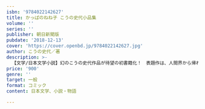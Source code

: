 ```yaml
---
isbn: '9784022142627'
title: かっぱのねね子 こうの史代小品集
volume: ''
series: ''
publisher: 朝日新聞版
pubdate: '2018-12-13'
cover: 'https://cover.openbd.jp/9784022142627.jpg'
author: こうの史代／著
description: >-
  【文学/日本文学小説】幻のこうの史代作品が待望の初書籍化！　表題作は、人間界から帰れなくなった悪いかっぱの少女ねね子が巻き起こす日々の騒動を愛らしく描くオールカラー漫画。本作のほか、描き下ろしスケッチコラム「かっぱ紀行」や未書籍化の画、イラストも収録。
price: '900'
genre: ''
target: 一般
format: コミック
content: 日本文学、小説・物語

---
```

